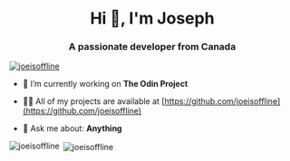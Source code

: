 <h1 align="center">Hi 👋, I'm Joseph</h1>
<h3 align="center">A passionate developer from Canada</h3>

<p align="left"> <a href="https://github.com/ryo-ma/github-profile-trophy"><img src="https://github-profile-trophy.vercel.app/?username=joeisoffline" alt="joeisoffline" /></a> </p>

- 🔭 I’m currently working on **The Odin Project**

- 👨‍💻 All of my projects are available at [https://github.com/joeisoffline](https://github.com/joeisoffline)

- 💬 Ask me about: **Anything**

<p><img align="left" src="https://github-readme-stats.vercel.app/api/top-langs?username=joeisoffline&show_icons=true&locale=en&layout=compact" alt="joeisoffline" /></p>

<p>&nbsp;<img align="center" src="https://github-readme-stats.vercel.app/api?username=joeisoffline&show_icons=true&locale=en" alt="joeisoffline" /></p>
